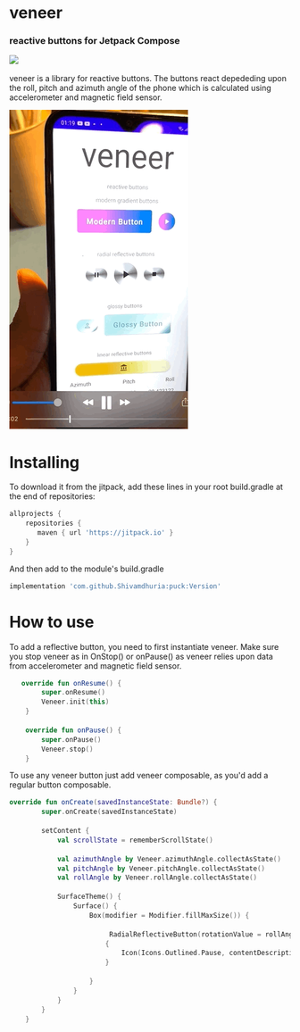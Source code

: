 # veneer
### reactive buttons for Jetpack Compose
[![](https://jitpack.io/v/Shivamdhuria/veneer.svg)](https://jitpack.io/#Shivamdhuria/veneer)


veneer is a library for reactive buttons. The buttons react depededing upon the roll, pitch and azimuth angle of the phone which is  calculated using accelerometer and magnetic field sensor. 

![Veneer Example](https://github.com/Shivamdhuria/veneer/blob/main/assets/veneer.gif)


# Installing
To download it from the jitpack, add these lines in your root build.gradle at the end of repositories:

```gradle
allprojects {
    repositories {
       maven { url 'https://jitpack.io' }
    }
}
```

And then add to the module's build.gradle

```gradle
implementation 'com.github.Shivamdhuria:puck:Version'
```

# How to use

To add a reflective button, you need to first instantiate veneer. Make sure you stop veneer as in OnStop() or onPause() as veneer relies upon data from accelerometer and magnetic field sensor.  

```Kotlin
   override fun onResume() {
        super.onResume()
        Veneer.init(this)
    }

    override fun onPause() {
        super.onPause()
        Veneer.stop()
    }

```

To use any veneer button just add veneer composable, as you'd add a regular button composable. 

```Kotlin
override fun onCreate(savedInstanceState: Bundle?) {
        super.onCreate(savedInstanceState)

        setContent {
            val scrollState = rememberScrollState()

            val azimuthAngle by Veneer.azimuthAngle.collectAsState()
            val pitchAngle by Veneer.pitchAngle.collectAsState()
            val rollAngle by Veneer.rollAngle.collectAsState()

            SurfaceTheme() {
                Surface() {
                    Box(modifier = Modifier.fillMaxSize()) {
                    
                         RadialReflectiveButton(rotationValue = rollAngle, onClick = {})
                        {
                            Icon(Icons.Outlined.Pause, contentDescription = "content description", tint = GREY600)
                        }
            
                    }
                }
            }
        }
    }
```


